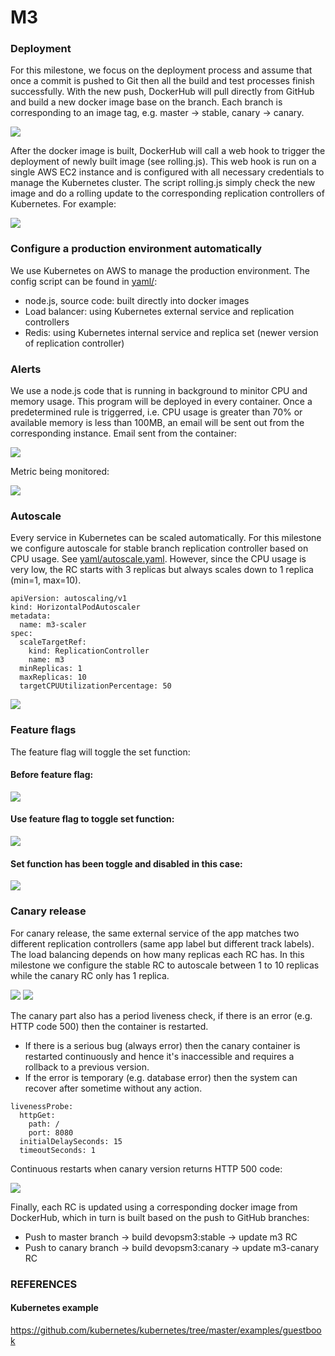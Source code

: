 # M3

### Deployment
For this milestone, we focus on the deployment process and assume that once a commit is pushed to Git then all the build and test processes finish successfully. With the new push, DockerHub will pull directly from GitHub and build a new docker image base on the branch. Each branch is corresponding to an image tag, e.g. master -> stable, canary -> canary.

![](screenshots/dockerhub.png)

After the docker image is built, DockerHub will call a web hook to trigger the deployment of newly built image (see rolling.js). This web hook is run on a single AWS EC2 instance and is configured with all necessary credentials to manage the Kubernetes cluster. The script rolling.js simply check the new image and do a rolling update to the corresponding replication controllers of Kubernetes. For example:

![](screenshots/rolling.png)

### Configure a production environment automatically
We use Kubernetes on AWS to manage the production environment. The config script can be found in [yaml/](yaml/):
  - node.js, source code: built directly into docker images
  - Load balancer: using Kubernetes external service and replication controllers
  - Redis: using Kubernetes internal service and replica set (newer version of replication controller)

### Alerts
We use a node.js code that is running in background to minitor CPU and memory usage. This program will be deployed in every container. Once a predetermined rule is triggerred, i.e. CPU usage is greater than 70% or available memory is less than 100MB, an email will be sent out from the corresponding instance.
Email sent from the container:

![](screenshots/Email.png)

Metric being monitored:

![](screenshots/Metric.png)

### Autoscale
Every service in Kubernetes can be scaled automatically. For this milestone we configure autoscale for stable branch replication controller based on CPU usage. See [yaml/autoscale.yaml](yaml/autoscale.yaml). However, since the CPU usage is very low, the RC starts with 3 replicas but always scales down to 1 replica (min=1, max=10).

~~~
apiVersion: autoscaling/v1
kind: HorizontalPodAutoscaler
metadata:
  name: m3-scaler
spec:
  scaleTargetRef:
    kind: ReplicationController
    name: m3
  minReplicas: 1
  maxReplicas: 10
  targetCPUUtilizationPercentage: 50
~~~

![](screenshots/autoscale.png)

### Feature flags
The feature flag will toggle the set function:

#### Before feature flag:
![](screenshots/set.png)

#### Use feature flag to toggle set function:
![](screenshots/feature.png)

#### Set function has been toggle and disabled in this case:
![](screenshots/setAfterFeature.png)

### Canary release
For canary release, the same external service of the app matches two different replication controllers (same app label but different track labels). The load balancing depends on how many replicas each RC has. In this milestone we configure the stable RC to autoscale between 1 to 10 replicas while the canary RC only has 1 replica.

![](screenshots/stable.png)
![](screenshots/canary.png)

The canary part also has a period liveness check, if there is an error (e.g. HTTP code 500) then the container is restarted.
  - If there is a serious bug (always error) then the canary container is restarted continuously and hence it's inaccessible and requires a rollback to a previous version.
  - If the error is temporary (e.g. database error) then the system can recover after sometime without any action.

~~~
livenessProbe:
  httpGet:
    path: /
    port: 8080
  initialDelaySeconds: 15
  timeoutSeconds: 1
~~~

Continuous restarts when canary version returns HTTP 500 code:

![](screenshots/restart.png)

Finally, each RC is updated using a corresponding docker image from DockerHub, which in turn is built based on the push to GitHub branches:
  - Push to master branch -> build devopsm3:stable -> update m3 RC
  - Push to canary branch -> build devopsm3:canary -> update m3-canary RC

### REFERENCES

#### Kubernetes example
https://github.com/kubernetes/kubernetes/tree/master/examples/guestbook
